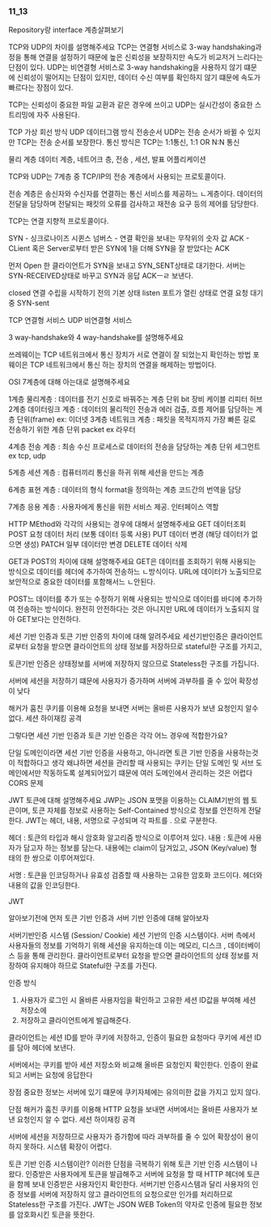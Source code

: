 ### 11_13

Repository랑 interface 계층살펴보기


TCP와 UDP의 차이를 설명해주세요
TCP는 연결형 서비스로 3-way handshaking과정을 통해 연결을 설정하기 때문에 높은 신뢰성을
보장하지만 속도가 비교저거 느리다는 단점이 있다. 
UDP는 비연결형 서비스로 3-way handshaking을 사용하지 않기 떄문에 신뢰성이 떨어지는
단점이 있지만, 데이터 수신 여부를 확인하지 않기 떄문에 속도가 빠르다는 장점이 있다. 

TCP는 신뢰성이 중요한 파일 교환과 같은 경우에 쓰이고 UDP는 실시간성이 중요한
스트리밍에 자주 사용된다. 

TCP 가상 회선 방식 UDP 데이터그램 방식
전송순서 UDP는 전송 순서가 바뀔 수 있지만 TCP는 전송 순서를 보장한다. 
통신 방식은 TCP는 1:1통신, 1:1 OR N:N 통신

물리 계층 데이터 계층, 네트어크 층, 전송 , 세션, 발표 어플리케이션

TCP와 UDP는 7계층 중 TCP/IP의 전송 계층에서 사용되는 프로토콜이다. 

전송 계층은 송신자와 수신자를 연결하는 통신 서비스를 제공하느 ㄴ게층이다. 
데이터의 전달을 담당하며 전달되는 패킷의 오류를 검사하고 재전송 요구 등의 제어를 
담당한다. 

TCP는 연결 지향적 프로토콜이다. 

SYN - 싱크로나이즈 시퀸스 넘버스 - 연결 확인을 보내는 무작위의 숫자 값
ACK - CLient 혹은 Server로부터 받은 SYN에 1을 더해 SYN을 잘 받았다는 ACK

먼저 Open 한 클라이언트가 SYN을 보내고 SYN_SENT상태로 대기한다. 
서버는 SYN-RECEIVED상태로 바꾸고 SYN과 응답 ACKㅡㄹ 보낸다. 

closed 연결 수립을 시작하기 전의 기본 상태
listen 포트가 열린 상태로 연결 요청 대기 중
SYN-sent 

TCP 연결형 서비스 
UDP 비연결형 서비스 

3 way-handshake와 4 way-handshake를 설명해주세요

쓰레웨이는 TCP 네트워크에서 통신 장치가 서로 연결이 잘 되었는지 확인하는 방법
포웨이은 TCP 네트워크에서 통신 하는 장치의 연결을 해제하는 방법이다. 

OSI 7계층에 대해 아는대로 설명해주세요

1계층 물리계층 : 데이터를 전기 신호로 바꿔주는 계층 단위 bit 장비 케이블 리피터 허브
2계층 데이터링크 계층 : 데이터의 물리적인 전송과 에러 검출, 흐름 제어를 담당하는 계층
단위(frame) ex: 이더넷
3계층 네트워크 계층 : 패킷을 목적지까지 가장 빠른 길로 전송하기 위한 계층
단위 packet ex 라우터

4계층 전송 계층 : 최송 수신 프로세스로 데이터의 전송을 담당하는 계층 
단위 세그먼트 ex tcp, udp

5계층 세션 계층 : 컴퓨터끼리 통신을 하귀 위해 세션을 만드는 계층

6계층 표현 계층 : 데이터의 형식 format을 정의하는 계층 코드간의 번역을 담당

7계층 응용 계층 : 사용자에게 통신을 위한 서비스 제공. 인터페이스 역할


HTTP MEthod와 각각의 사용되는 경우에 대해서 설명해주세요
GET 데이터조회
POST 요청 데이터 처리 (보통 데이터 등록 사용)
PUT 데이터 변경 (해당 데이터가 없으면 생성)
PATCH 일부 데이터만 변경
DELETE 데이터 삭제

GET과 POST의 차이에 대해 설명해주세요
GET은 데이터를 조회하기 위해 사용되는 방식으로 데이터를 헤더에 추가하여 전송하느 ㄴ방식이다. 
URL에 데이터가 노출되므로 보안적으로 중요한 데이터를 포함해서느 ㄴ안된다. 

POST느 데이터를 추가 또는 수정하기 위해 사용되는 방식으로 데이터를 바디에 
추가하여 전송하는 방식이다. 
완전히 안전하다는 것은 아니지만 URL에 데이터가 노출되지 않아 GET보다는 안전하다. 

세션 기반 인증과 토큰 기반 인증의 차이에 대해 알려주세요
세션기반인증은 클라이언트로부터 요청을 받으면 클라이언트의 상태 정보를 저장하므로 
stateful한 구조를 가지고, 

토큰기반 인증은 상태정보를 서버에 저장하지 않으므로 Stateless한 구조를 가집니다. 


서버에 세션을 저장하기 떄문에 사용자가 증가하며 서버에 과부하를 줄 수 있어 
확장성이 낮다

해커가 훔친 쿠키를 이용해 요청을 보내면 서버는 올바른 사용자가 보낸 요청인지 알수 없다. 
세션 하이재킹 공격

그렇다면 세션 기반 인증과 토큰 기반 인증은 각각 어느 경우에 적합한가요?

단일 도메인이라면 세션 기반 인증을 사용하고, 아니라면 토큰 기반 인증을 사용하는것이
적합하다고 생각
왜냐하면 세션을 관리할 때 사용되는 쿠키는 단일 도메인 및 서브 도메인에서만 작동하도록
설계되어있기 떄문에 여러 도메인에서 관리하는 것은 어렵다 CORS 문제

JWT 토큰에 대해 설명해주세요
JWP는 JSON 포맷을 이용하는 CLAIM기반의 웹 토큰이며, 토큰 자체를 정보로 사용하는
Self-Contained 방식으로 정보를 안전하게 전달한다. 
JWT는 헤더, 내용, 서명으로 구성되며 각 파트를 . 으로 구분한다. 

헤더 : 토큰의 타입과 해시 암호화 알고리즘 방식으로 이루어져 있다. 
내용 : 토큰에 사용자가 담고자 하는 정보를 담는다. 내용에는 claim이 담겨있고, 
JSON (Key/value) 형태의 한 쌍으로 이루어져있다. 

서명 : 토큰을 인코딩하거나 유효성 검증할 때 사용하는 고유한 암호화 코드이다. 
헤더와 내용의 값을 인코딩한다. 

JWT

알아보기전에 먼저 토큰 기반 인증과 서버 기반 인증에 대해 알아보자 

서버기반인증 시스템 (Session/ Cookie)
세션 기반의 인증 시스템이다. 서버 측에서 사용자들의 정보를 기억하기 위해 세션을 유지하는데
이는 메모리, 디스크 , 데이터베이스 등을 통해 관리한다. 
클라이언트로부터 요청을 받으면 클라이언트의 상태 정보를 저장하여 유지해야 하므로 
Stateful한 구조를 가진다. 

인증 방식
1. 사용자가 로그인 시 올바른 사용자임을 확인하고 고유한 세션 ID값을 부여해 세션 저장소에
2. 저장하고 클라이언트에게 발급해준다.

클라이언트는 세션 ID를 받아 쿠키에 저장하고, 인증이 필요한 요청마다 쿠키에 세션 ID
를 담아 헤더에 보낸다. 

서버에서는 쿠키를 받아 세션 저장소와 비교해 올바른 요청인지 확인한다. 
인증이 완료되고 서버는 요청에 응답한다

장점
중요한 정보는 서버에 있기 떄문에 쿠키자체에는 유의미한 값을 가지고 있지 않다. 

단점
해커가 훔친 쿠키를 이용해 HTTP 요청을 보내면 서버에서는 올바른 사용자가 보낸 요청인지
알 수 없다. 세션 하이재킹 공격

서버에 세션을 저장하므로 사용자가 증가함에 따라 과부하를 줄 수 있어
확장성이 용이하지 못하다. 
시스템 확장이 어렵다. 

토큰 기반 인증 시스템이란?
이러한 단점을 극복하기 위해 토큰 기반 인증 시스템이 나왔다. 
인증받은 사용자에게 토큰을 발급해주고 서버에 요청을 할 때 HTTP 헤더에 
토큰을 함께 보내 인증받은 사용자인지 확인한다. 
서버기반 인증시스템과 달리 사용자의 인증 정보를 서버에 저장하지 않고 클라이언트의
요청으로만 인가를 처리하므로 Stateless한 구조를 가진다. 
JWT는 JSON WEB Token의 약자로 인증에 필요한 정보를 암호화시킨 토큰을 뜻한다. 









































